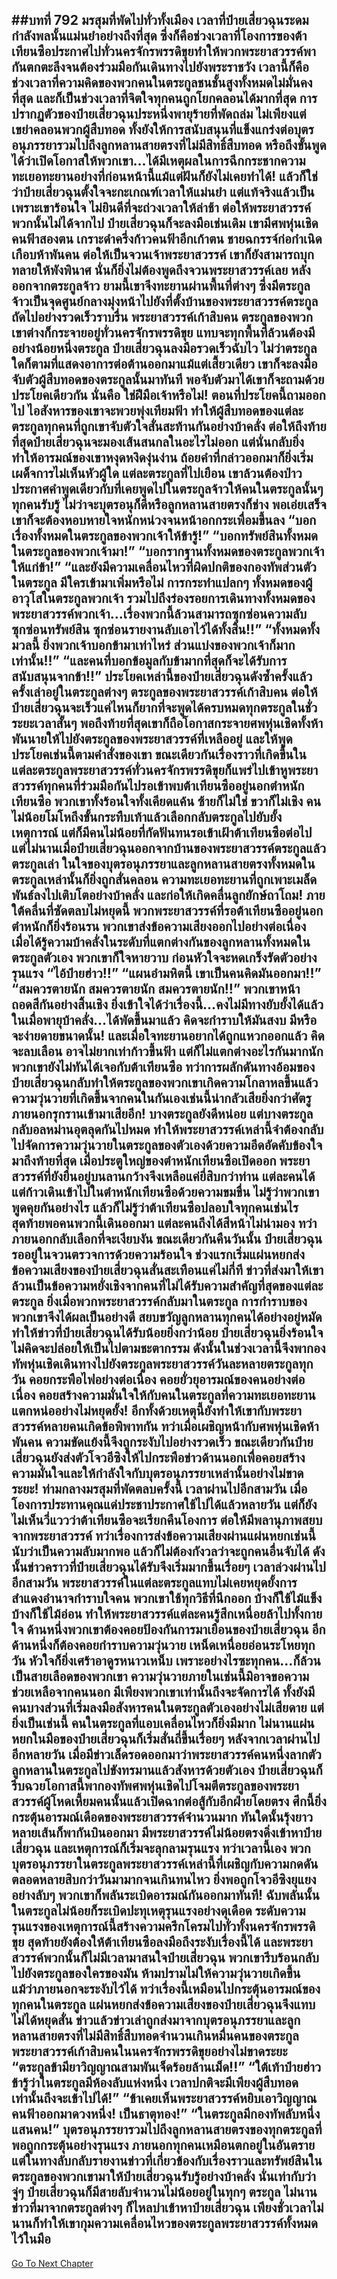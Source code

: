 ##บทที่ 792 มรสุมที่พัดไปทั่วทั้งเมือง
เวลาที่ป๋ายเสี่ยวฉุนระดมกำลังพลนั้นแม่นยำอย่างถึงที่สุด ซึ่งก็คือช่วงเวลาที่โองการของต้าเทียนซือประกาศไปทั่วนครจักรพรรดิขุยทำให้พวกพระยาสวรรค์พากันตกตะลึงจนต้องร่วมมือกันเดินทางไปยังพระราชวัง
เวลานี้ก็คือช่วงเวลาที่ความคิดของพวกคนในตระกูลชนชั้นสูงทั้งหมดไม่มั่นคงที่สุด และก็เป็นช่วงเวลาที่จิตใจทุกคนถูกโยกคลอนได้มากที่สุด การปรากฏตัวของป๋ายเสี่ยวฉุนประหนึ่งพายุร้ายที่พัดถล่ม ไม่เพียงแต่เขย่าคลอนพวกผู้สืบทอด ทั้งยังให้การสนับสนุนที่แข็งแกร่งต่อบุตรอนุภรรยารวมไปถึงลูกหลานสายตรงที่ไม่มีสิทธิ์สืบทอด หรือถึงขั้นพูดได้ว่าเปิดโอกาสให้พวกเขา...ได้มีเหตุผลในการฉีกกระชากความทะเยอทะยานอย่างที่ก่อนหน้านี้แม้แต่ฝันก็ยังไม่เคยทำได้!
แล้วก็ใช่ว่าป๋ายเสี่ยวฉุนตั้งใจจะกะเกณฑ์เวลาให้แม่นยำ แต่แท้จริงแล้วเป็นเพราะเขาร้อนใจ ไม่ยินดีที่จะถ่วงเวลาให้ล่าช้า ต่อให้พระยาสวรรค์พวกนั้นไม่ได้จากไป ป๋ายเสี่ยวฉุนก็จะลงมือเช่นเดิม เขามีศพหุ่นเชิดคนฟ้าสองตน เกราะดำครึ่งก้าวคนฟ้าอีกเก้าตน ชายฉกรรจ์ก่อกำเนิดเกือบห้าพันคน ต่อให้เป็นจวนเจ้าพระยาสวรรค์ เขาก็ยังสามารถบุกทลายให้พังพินาศ นั่นก็ยิ่งไม่ต้องพูดถึงจวนพระยาสวรรค์เลย
หลังออกจากตระกูลจ้าว ยามนี้เขาจึงทะยานผ่านพื้นที่ต่างๆ ซึ่งมีตระกูลจ้าวเป็นจุดศูนย์กลางมุ่งหน้าไปยังที่ตั้งบ้านของพระยาสวรรค์ตระกูลถัดไปอย่างรวดเร็วราบรื่น
พระยาสวรรค์เก้าสิบคน ตระกูลของพวกเขาต่างก็กระจายอยู่ทั่วนครจักรพรรดิขุย แทบจะทุกพื้นที่ล้วนต้องมีอย่างน้อยหนึ่งตระกูล ป๋ายเสี่ยวฉุนลงมือรวดเร็วฉับไว ไม่ว่าตระกูลใดก็ตามที่แสดงอาการต่อต้านออกมาแม้แต่เสี้ยวเดียว เขาก็จะลงมือจับตัวผู้สืบทอดของตระกูลนั้นมาทันที พอจับตัวมาได้เขาก็จะถามด้วยประโยคเดียวกัน นั่นคือ ใช่ฝีมือเจ้าหรือไม่!
ตอนที่ประโยคนี้ถามออกไป ไอสังหารของเขาจะพวยพุ่งเทียมฟ้า ทำให้ผู้สืบทอดของแต่ละตระกูลทุกคนที่ถูกเขาจับตัวใจสั่นสะท้านกันอย่างบ้าคลั่ง ต่อให้ถึงท้ายที่สุดป๋ายเสี่ยวฉุนจะมองเส้นสนกลในอะไรไม่ออก แต่นั่นกลับยิ่งทำให้อารมณ์ของเขาหงุดหงิดงุ่นง่าน ถ้อยคำที่กล่าวออกมาก็ยิ่งเริ่มเผด็จการไม่เห็นหัวผู้ใด
แต่ละตระกูลที่ไปเยือน เขาล้วนต้องป่าวประกาศคำพูดเดียวกับที่เคยพูดไปในตระกูลจ้าวให้คนในตระกูลนั้นๆ ทุกคนรับรู้ ไม่ว่าจะบุตรอนุก็ดีหรือลูกหลานสายตรงก็ช่าง พอเอ่ยเสร็จเขาก็จะต้องหอบหายใจหนักหน่วงจนหน้าอกกระเพื่อมขึ้นลง
“บอกเรื่องทั้งหมดในตระกูลของพวกเจ้าให้ข้ารู้!”
“บอกทรัพย์สินทั้งหมดในตระกูลของพวกเจ้ามา!”
“บอกรากฐานทั้งหมดของตระกูลพวกเจ้าให้แก่ข้า!”
“และยังมีความเคลื่อนไหวที่ผิดปกติของกองทัพส่วนตัวในตระกูล มีใครเข้ามาเพิ่มหรือไม่ การกระทำแปลกๆ ทั้งหมดของผู้อาวุโสในตระกูลพวกเจ้า รวมไปถึงร่องรอยการเดินทางทั้งหมดของพระยาสวรรค์พวกเจ้า...เรื่องพวกนี้ล้วนสามารถซุกซ่อนความลับ ซุกซ่อนทรัพย์สิน ซุกซ่อนรายงานลับเอาไว้ได้ทั้งสิ้น!!”
“ทั้งหมดทั้งมวลนี้ ยิ่งพวกเจ้าบอกข้ามาเท่าไหร่ ส่วนแบ่งของพวกเจ้าก็มากเท่านั้น!!”
“และคนที่บอกข้อมูลกับข้ามากที่สุดก็จะได้รับการสนับสนุนจากข้า!!” ประโยคเหล่านี้ของป๋ายเสี่ยวฉุนดังซ้ำครั้งแล้วครั้งเล่าอยู่ในตระกูลต่างๆ
ตระกูลของพระยาสวรรค์เก้าสิบคน ต่อให้ป๋ายเสี่ยวฉุนจะเร็วแค่ไหนก็ยากที่จะพูดได้ครบหมดทุกตระกูลในชั่วระยะเวลาสั้นๆ พอถึงท้ายที่สุดเขาก็ถือโอกาสกระจายศพหุ่นเชิดทั้งห้าพันนายให้ไปยังตระกูลของพระยาสวรรค์ที่เหลืออยู่ และให้พูดประโยคเช่นนี้ตามคำสั่งของเขา
ขณะเดียวกันเรื่องราวที่เกิดขึ้นในแต่ละตระกูลพระยาสวรรค์ทั่วนครจักรพรรดิขุยก็แพร่ไปเข้าหูพระยาสวรรค์ทุกคนที่ร่วมมือกันไปรอเข้าพบต้าเทียนซืออยู่นอกตำหนักเทียนซือ
พวกเขาทั้งร้อนใจทั้งเคียดแค้น ซ้ายก็ไม่ใช่ ขวาก็ไม่เชิง คนไม่น้อยโมโหถึงขั้นกระทืบเท้าแล้วเลือกกลับตระกูลไปยับยั้งเหตุการณ์ แต่ก็มีคนไม่น้อยที่กัดฟันทนรอเข้าเฝ้าต้าเทียนซือต่อไป
แต่ไม่นานเมื่อป๋ายเสี่ยวฉุนออกจากบ้านของพระยาสวรรค์ตระกูลแล้วตระกูลเล่า ในใจของบุตรอนุภรรยาและลูกหลานสายตรงทั้งหมดในตระกูลเหล่านั้นก็ยิ่งถูกสั่นคลอน ความทะเยอทะยานที่ถูกเพาะเมล็ดพันธ์ลงไปเติบโตอย่างบ้าคลั่ง และก่อให้เกิดคลื่นลูกยักษ์ถาโถม!
ภายใต้คลื่นที่ซัดตลบไม่หยุดนี้ พวกพระยาสวรรค์ที่รอต้าเทียนซืออยู่นอกตำหนักก็ยิ่งร้อนรน พวกเขาส่งข้อความเสียงออกไปอย่างต่อเนื่อง เมื่อได้รู้ความบ้าคลั่งในระดับที่แตกต่างกันของลูกหลานทั้งหมดในตระกูลตัวเอง พวกเขาก็ใจหายวาบ ก่อนหัวใจจะหดเกร็งรัดตัวอย่างรุนแรง
“ไอ้ป๋ายฮ่าว!!”
“แผนอำมหิตนี้ เขาเป็นคนคิดมันออกมา!!”
“สมควรตายนัก สมควรตายนัก สมควรตายนัก!!”
พวกเขาหน้าถอดสีกันอย่างสิ้นเชิง ยิ่งเข้าใจได้ว่าเรื่องนี้...คงไม่มีทางยับยั้งได้แล้ว ในเมื่อพายุบ้าคลั่ง...ได้พัดขึ้นมาแล้ว คิดจะกำราบให้มันสงบ มีหรือจะง่ายดายขนาดนั้น!
และเมื่อใจทะยานอยากได้ถูกแหวกออกแล้ว คิดจะลบเลือน อาจไม่ยากเท่าก้าวขึ้นฟ้า แต่ก็ไม่แตกต่างอะไรกันมากนัก
พวกเขายังไม่ทันได้เจอกับต้าเทียนซือ ทว่าการผลักดันทางอ้อมของป๋ายเสี่ยวฉุนกลับทำให้ตระกูลของพวกเขาเกิดความโกลาหลขึ้นแล้ว ความวุ่นวายที่เกิดขึ้นจากคนในกันเองเช่นนี้น่ากลัวเสียยิ่งกว่าศัตรูภายนอกรุกรานเข้ามาเสียอีก!
บางตระกูลยังดีหน่อย แต่บางตระกูลกลับอลหม่านอุตลุดกันไปหมด ทำให้พระยาสวรรค์เหล่านี้จำต้องกลับไปจัดการความวุ่นวายในตระกูลของตัวเองด้วยความอึดอัดคับข้องใจ
มาถึงท้ายที่สุด เมื่อประตูใหญ่ของตำหนักเทียนซือเปิดออก พระยาสวรรค์ที่ยังยืนอยู่บนลานกว้างจึงเหลือแค่ยี่สิบกว่าท่าน แต่ละคนได้แต่ก้าวเดินเข้าไปในตำหนักเทียนซือด้วยความขมขื่น
ไม่รู้ว่าพวกเขาพูดคุยกันอย่างไร แล้วก็ไม่รู้ว่าต้าเทียนซือปลอบใจทุกคนเช่นไร สุดท้ายพอคนพวกนี้เดินออกมา แต่ละคนถึงได้สีหน้าไม่น่ามอง ทว่าภายนอกกลับเลือกที่จะเงียบงัน
ขณะเดียวกันคืนวันนั้น ป๋ายเสี่ยวฉุนรออยู่ในจวนตรวจการด้วยความร้อนใจ ช่วงแรกเริ่มแผ่นหยกส่งข้อความเสียงของป๋ายเสี่ยวฉุนสั่นสะเทือนแค่ไม่กี่ที ข่าวที่ส่งมาให้เขาล้วนเป็นข้อความหยั่งเชิงจากคนที่ไม่ได้รับความสำคัญที่สุดของแต่ละตระกูล
ยิ่งเมื่อพวกพระยาสวรรค์กลับมาในตระกูล การกำราบของพวกเขาจึงได้ผลเป็นอย่างดี สยบขวัญลูกหลานทุกคนได้อย่างอยู่หมัด ทำให้ข่าวที่ป๋ายเสี่ยวฉุนได้รับน้อยยิ่งกว่าน้อย
ป๋ายเสี่ยวฉุนยิ่งร้อนใจ ไม่คิดจะปล่อยให้เป็นไปตามชะตากรรม ดังนั้นในช่วงเวลานี้จึงพากองทัพหุ่นเชิดเดินทางไปยังตระกูลพระยาสวรรค์วันละหลายตระกูลทุกวัน คอยกระพือไฟอย่างต่อเนื่อง คอยยั่วยุอารมณ์ของคนอย่างต่อเนื่อง คอยสร้างความมั่นใจให้กับคนในตระกูลที่ความทะเยอทะยานแตกหน่ออย่างไม่หยุดยั้ง!
อีกทั้งด้วยเหตุนี้ยังทำให้เขากับพระยาสวรรค์หลายคนเกิดข้อพิพาทกัน ทว่าเมื่อเผชิญหน้ากับศพหุ่นเชิดห้าพันคน ความขัดแย้งนี้จึงถูกระงับไปอย่างรวดเร็ว ขณะเดียวกันป๋ายเสี่ยวฉุนยังส่งตัวโจวอีซิงให้ไปกระพือข่าวด้านนอกเพื่อคอยสร้างความมั่นใจและให้กำลังใจกับบุตรอนุภรรยาเหล่านั้นอย่างไม่ขาดระยะ!
ท่ามกลางมรสุมที่พัดตลบครั้งนี้ เวลาผ่านไปอีกสามวัน เมื่อโองการประทานคุณแด่ประชาประกาศใช้ไปได้แล้วหลายวัน แต่ก็ยังไม่เห็นวี่แววว่าต้าเทียนซือจะเรียกคืนโองการ ต่อให้มีพลานุภาพสยบจากพระยาสวรรค์ ทว่าเรื่องการส่งข้อความเสียงผ่านแผ่นหยกเช่นนี้นับว่าเป็นความลับมากพอ แล้วก็ไม่ต้องกังวลว่าจะถูกคนอื่นจับได้ ดังนั้นข่าวคราวที่ป๋ายเสี่ยวฉุนได้รับจึงเริ่มมากขึ้นเรื่อยๆ
เวลาล่วงผ่านไปอีกสามวัน พระยาสวรรค์ในแต่ละตระกูลแทบไม่เคยหยุดยั้งการสำแดงอำนาจกำราบใจคน พวกเขาใช้ทุกวิธีที่นึกออก บ้างก็ใช้ไม้แข็ง บ้างก็ใช้ไม้อ่อน ทำให้พระยาสวรรค์แต่ละคนรู้สึกเหนื่อยล้าไปทั้งกายใจ ด้านหนึ่งพวกเขาต้องคอยป้องกันการมาเยือนของป๋ายเสี่ยวฉุน อีกด้านหนึ่งก็ต้องคอยกำราบความวุ่นวาย เหน็ดเหนื่อยอ่อนระโหยทุกวัน หัวใจก็ยิ่งเศร้าอาดูรหนาวเหน็บ เพราะอย่างไรซะทุกคน...ก็ล้วนเป็นสายเลือดของพวกเขา ความวุ่นวายภายในเช่นนี้มิอาจขอความช่วยเหลือจากคนนอก มีเพียงพวกเขาเท่านั้นถึงจะจัดการได้ ทั้งยังมีคนบางส่วนที่เริ่มลงมือสังหารคนในตระกูลตัวเองอย่างไม่เสียดาย
แต่ยิ่งเป็นเช่นนี้ คนในตระกูลที่แอบเคลื่อนไหวก็ยิ่งมีมาก ไม่นานแผ่นหยกในมือของป๋ายเสี่ยวฉุนก็เริ่มสั่นถี่ขึ้นเรื่อยๆ
หลังจากเวลาผ่านไปอีกหลายวัน เมื่อมีข่าวเล็ดรอดออกมาว่าพระยาสวรรค์คนหนึ่งลากตัวลูกหลานในตระกูลไปขังทรมานแล้วสังหารด้วยตัวเอง ป๋ายเสี่ยวฉุนก็รีบฉวยโอกาสนี้พากองทัพศพหุ่นเชิดไปโจมตีตระกูลของพระยาสวรรค์ผู้โหดเหี้ยมคนนั้นแล้วเปิดฉากต่อสู้กับอีกฝ่ายโดยตรง
ศึกนี้ยิ่งกระตุ้นอารมณ์เดือดของพระยาสวรรค์จำนวนมาก ทันใดนั้นรุ้งยาวหลายเส้นก็พากันบินออกมา มีพระยาสวรรค์ไม่น้อยตรงดิ่งเข้าหาป๋ายเสี่ยวฉุน และเหตุการณ์ก็เริ่มจะลุกลามรุนแรง ทว่าเวลานี้เอง พวกบุตรอนุภรรยาในตระกูลพระยาสวรรค์เหล่านี้ที่เผชิญกับความกดดันตลอดหลายสิบกว่าวันมามากจนเกินทนไหว ยิ่งพอถูกโจวอีซิงยุแยงอย่างลับๆ พวกเขาก็พลันระเบิดอารมณ์กันออกมาทันที!
ฉับพลันนั้นในตระกูลไม่น้อยก็ระเบิดปะทุเหตุรุนแรงอย่างดุเดือด
ระดับความรุนแรงของเหตุการณ์นี้สร้างความครึกโครมไปทั่วทั้งนครจักรพรรดิขุย สุดท้ายยังต้องให้ต้าเทียนซือลงมือถึงระงับเรื่องนี้ได้ และพระยาสวรรค์พวกนั้นก็ไม่มีเวลามาสนใจป๋ายเสี่ยวฉุน พวกเขารีบร้อนกลับไปยังตระกูลของใครของมัน ห้ามปรามไม่ให้ความวุ่นวายเกิดขึ้น
แม้ว่าภายนอกจะระงับไว้ได้ ทว่าเรื่องนี้เหมือนไปกระตุ้นอารมณ์ของทุกคนในตระกูล แผ่นหยกส่งข้อความเสียงของป๋ายเสี่ยวฉุนจึงแทบไม่ได้หยุดสั่น ข่าวแล้วข่าวเล่าถูกส่งมาจากบุตรอนุภรรยาและลูกหลานสายตรงที่ไม่มีสิทธิ์สืบทอดจำนวนเกินหมื่นคนของตระกูลพระยาสวรรค์เก้าสิบคนในนครจักรพรรดิขุยอย่างไม่ขาดระยะ
“ตระกูลข้ามียาวิญญาณสามพันเจ็ดร้อยล้านเม็ด!!”
“ใต้เท้าป๋ายฮ่าว ข้ารู้ว่าในตระกูลมีห้องลับแห่งหนึ่ง เวลาปกติจะมีเพียงผู้สืบทอดเท่านั้นถึงจะเข้าไปได้!”
“ข้าเคยเห็นพระยาสวรรค์หยิบเอาวิญญาณคนฟ้าออกมาดวงหนึ่ง! เป็นธาตุทอง!”
“ในตระกูลมีกองทัพลับหนึ่งแสนคน!”
บุตรอนุภรรยารวมไปถึงลูกหลานสายตรงของทุกตระกูลที่พอถูกกระตุ้นอย่างรุนแรง ภายนอกทุกคนเหมือนตกอยู่ในอันตราย แต่ในทางลับกลับรายงานข่าวที่เกี่ยวข้องกับเรื่องราวและทรัพย์สินในตระกูลของพวกเขามาให้ป๋ายเสี่ยวฉุนรับรู้อย่างบ้าคลั่ง
นั่นเท่ากับว่าจู่ๆ ป๋ายเสี่ยวฉุนก็มีสายลับจำนวนไม่น้อยอยู่ในทุกๆ ตระกูล ไม่นานข่าวที่มาจากตระกูลต่างๆ ก็ไหลบ่าเข้าหาป๋ายเสี่ยวฉุน เพียงชั่วเวลาไม่นานก็ทำให้เขากุมความเคลื่อนไหวของตระกูลพระยาสวรรค์ทั้งหมดไว้ในมือ
------


[Go To Next Chapter]( ./230.md)